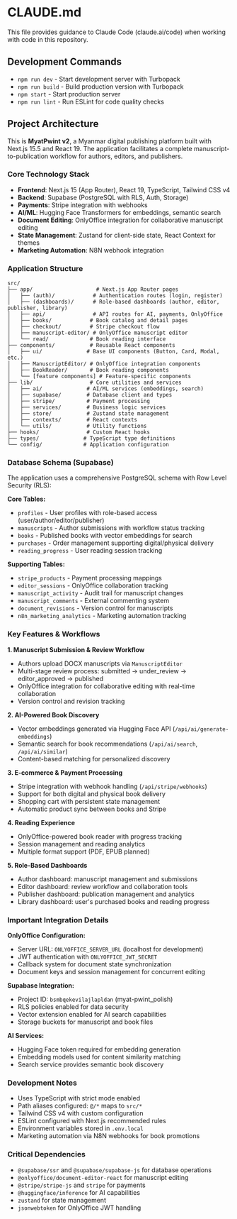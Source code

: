 # CLAUDE.md

This file provides guidance to Claude Code (claude.ai/code) when working with code in this repository.

## Development Commands

- `npm run dev` - Start development server with Turbopack
- `npm run build` - Build production version with Turbopack
- `npm start` - Start production server
- `npm run lint` - Run ESLint for code quality checks

## Project Architecture

This is **MyatPwint v2**, a Myanmar digital publishing platform built with Next.js 15.5 and React 19. The application facilitates a complete manuscript-to-publication workflow for authors, editors, and publishers.

### Core Technology Stack

- **Frontend**: Next.js 15 (App Router), React 19, TypeScript, Tailwind CSS v4
- **Backend**: Supabase (PostgreSQL with RLS, Auth, Storage)
- **Payments**: Stripe integration with webhooks
- **AI/ML**: Hugging Face Transformers for embeddings, semantic search
- **Document Editing**: OnlyOffice integration for collaborative manuscript editing
- **State Management**: Zustand for client-side state, React Context for themes
- **Marketing Automation**: N8N webhook integration

### Application Structure

```
src/
├── app/                    # Next.js App Router pages
│   ├── (auth)/            # Authentication routes (login, register)
│   ├── (dashboards)/      # Role-based dashboards (author, editor, publisher, library)
│   ├── api/               # API routes for AI, payments, OnlyOffice
│   ├── books/            # Book catalog and detail pages
│   ├── checkout/         # Stripe checkout flow
│   ├── manuscript-editor/ # OnlyOffice manuscript editor
│   └── read/             # Book reading interface
├── components/           # Reusable React components
│   ├── ui/              # Base UI components (Button, Card, Modal, etc.)
│   ├── ManuscriptEditor/ # OnlyOffice integration components
│   ├── BookReader/       # Book reading components
│   └── [feature components] # Feature-specific components
├── lib/                  # Core utilities and services
│   ├── ai/              # AI/ML services (embeddings, search)
│   ├── supabase/        # Database client and types
│   ├── stripe/          # Payment processing
│   ├── services/        # Business logic services
│   ├── store/           # Zustand state management
│   ├── contexts/        # React contexts
│   └── utils/           # Utility functions
├── hooks/               # Custom React hooks
├── types/              # TypeScript type definitions
└── config/             # Application configuration
```

### Database Schema (Supabase)

The application uses a comprehensive PostgreSQL schema with Row Level Security (RLS):

**Core Tables:**
- `profiles` - User profiles with role-based access (user/author/editor/publisher)
- `manuscripts` - Author submissions with workflow status tracking
- `books` - Published books with vector embeddings for search
- `purchases` - Order management supporting digital/physical delivery
- `reading_progress` - User reading session tracking

**Supporting Tables:**
- `stripe_products` - Payment processing mappings
- `editor_sessions` - OnlyOffice collaboration tracking  
- `manuscript_activity` - Audit trail for manuscript changes
- `manuscript_comments` - External commenting system
- `document_revisions` - Version control for manuscripts
- `n8n_marketing_analytics` - Marketing automation tracking

### Key Features & Workflows

**1. Manuscript Submission & Review Workflow**
- Authors upload DOCX manuscripts via `ManuscriptEditor`
- Multi-stage review process: submitted → under_review → editor_approved → published
- OnlyOffice integration for collaborative editing with real-time collaboration
- Version control and revision tracking

**2. AI-Powered Book Discovery**
- Vector embeddings generated via Hugging Face API (`/api/ai/generate-embeddings`)
- Semantic search for book recommendations (`/api/ai/search`, `/api/ai/similar`)
- Content-based matching for personalized discovery

**3. E-commerce & Payment Processing**
- Stripe integration with webhook handling (`/api/stripe/webhooks`)
- Support for both digital and physical book delivery
- Shopping cart with persistent state management
- Automatic product sync between books and Stripe

**4. Reading Experience**
- OnlyOffice-powered book reader with progress tracking
- Session management and reading analytics
- Multiple format support (PDF, EPUB planned)

**5. Role-Based Dashboards**
- Author dashboard: manuscript management and submissions
- Editor dashboard: review workflow and collaboration tools  
- Publisher dashboard: publication management and analytics
- Library dashboard: user's purchased books and reading progress

### Important Integration Details

**OnlyOffice Configuration:**
- Server URL: `ONLYOFFICE_SERVER_URL` (localhost for development)
- JWT authentication with `ONLYOFFICE_JWT_SECRET`
- Callback system for document state synchronization
- Document keys and session management for concurrent editing

**Supabase Integration:**
- Project ID: `bsmbqekevilajlapldan` (myat-pwint_polish)
- RLS policies enabled for data security
- Vector extension enabled for AI search capabilities
- Storage buckets for manuscript and book files

**AI Services:**
- Hugging Face token required for embedding generation
- Embedding models used for content similarity matching
- Search service provides semantic book discovery

### Development Notes

- Uses TypeScript with strict mode enabled
- Path aliases configured: `@/*` maps to `src/*`
- Tailwind CSS v4 with custom configuration
- ESLint configured with Next.js recommended rules
- Environment variables stored in `.env.local`
- Marketing automation via N8N webhooks for book promotions

### Critical Dependencies

- `@supabase/ssr` and `@supabase/supabase-js` for database operations
- `@onlyoffice/document-editor-react` for manuscript editing
- `@stripe/stripe-js` and `stripe` for payments
- `@huggingface/inference` for AI capabilities
- `zustand` for state management
- `jsonwebtoken` for OnlyOffice JWT handling